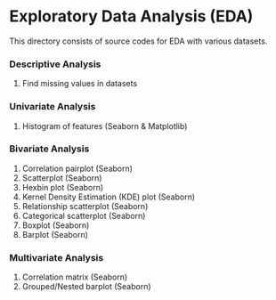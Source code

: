 # Exploratory Data Analysis (EDA)

This directory consists of source codes for EDA with various datasets.

### Descriptive Analysis
1. Find missing values in datasets

### Univariate Analysis
1. Histogram of features (Seaborn & Matplotlib)

### Bivariate Analysis
1. Correlation pairplot (Seaborn)
2. Scatterplot (Seaborn)
3. Hexbin plot (Seaborn)
4. Kernel Density Estimation (KDE) plot (Seaborn)
5. Relationship scatterplot (Seaborn)
6. Categorical scatterplot (Seaborn)
7. Boxplot (Seaborn)
8. Barplot (Seaborn)

### Multivariate Analysis
1. Correlation matrix (Seaborn)
2. Grouped/Nested barplot (Seaborn)
